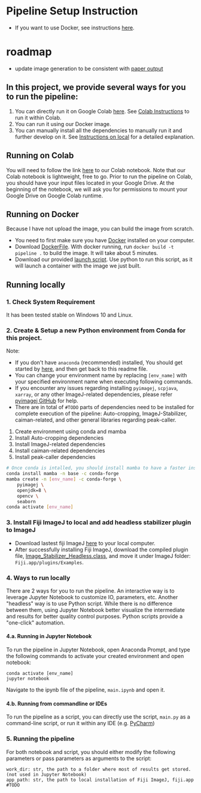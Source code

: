 # Pipeline Setup Instruction  
- If you want to use Docker, see instructions [here](#running-on-docker).  
# roadmap
- update image generation to be consistent with [paper output](https://bmcneurosci.biomedcentral.com/articles/10.1186/s12868-017-0391-y/figures/7)  
## In this project, we provide several ways for you to run the pipeline:  
1. You can directly run it on Google Colab [here](https://colab.research.google.com/drive/1BvHYZRoOla47MwVeV5_0H2-Vko1nm9yW?usp=sharing). See [Colab Instructions](#part-i-running-on-colab) to run it within Colab.  
2. You can run it using our Docker image.
3. You can manually install all the dependencies to manually run it and further develop on it. See [Instructions on local](#part-iii-running-locally) for a detailed explanation.  
## Running on Colab
You will need to follow the link [here](https://colab.research.google.com/drive/1BvHYZRoOla47MwVeV5_0H2-Vko1nm9yW?usp=sharing) to our Colab notebook. Note that our Colab notebook is lightweight, free to go. Prior to run the pipeline on Colab, you should have your input files located in your Google Drive. At the beginning of the notebook, we will ask you for permissions to mount your Google Drive on Google Colab runtime.  
## Running on Docker  
Because I have not upload the image, you can build the image from scratch.  
- You need to first make sure you have [Docker](https://www.docker.com/) installed on your computer.  
- Download [DockerFile](https://raw.githubusercontent.com/CanYing0913/CaImAn/master/Dockerfile). With docker running, run `docker build -t pipeline .` to build the image. It will take about 5 minutes.
- Download our provided [launch script](https://raw.githubusercontent.com/CanYing0913/CaImAn/master/run_pipeline.py). Use python to run this script, as it will launch a container with the image we just built.

## Running locally  
### 1. Check System Requirement  
It has been tested stable on Windows 10 and Linux.  
### 2. Create & Setup a new Python environment from Conda for this project.  
Note:  
- If you don't have `anaconda` (recommended) installed, You should get started by [here](https://www.anaconda.com/), and then get back to this readme file.  
- You can change your environment name by replacing `[env_name]` with your specified environment name when executing following commands.
- If you encounter any issues regarding installing `pyimagej`, `scpjava`, `xarray`, or any other ImageJ-related dependencies, please refer [pyimagej GitHub](https://github.com/imagej/pyimagej#readme) for help.
- There are in total of `#TODO` parts of dependencies need to be installed for complete execution of the pipeline: Auto-cropping, ImageJ-Stabilizer, caiman-related, and other general libraries regarding peak-caller.

1. Create environment using conda and mamba
2. Install Auto-cropping dependencies
3. Install ImageJ-related dependencies
4. Install caiman-related dependencies
5. Install peak-caller dependencies

```bash
# Once conda is intalled, you should install mamba to have a faster install time.
conda install mamba -n base -c conda-forge
mamba create -n [env_name] -c conda-forge \
    pyimagej \
    openjdk=8 \
    opencv \
    seaborn
conda activate [env_name]
```

### 3. Install Fiji ImageJ to local and add headless stabilizer plugin to ImageJ
- Download lastest fiji ImageJ [here](https://imagej.net/software/fiji/downloads) to your local computer.  
- After successfully installing Fiji ImageJ, download the compiled plugin file, [Image_Stabilizer_Headless.class](https://github.com/CanYing0913/CalmAn/raw/master/resource/Image_Stabilizer_Headless.class), and move it under ImageJ folder: `Fiji.app/plugins/Examples`.

### 4. Ways to run locally  
There are 2 ways for you to run the pipeline. An interactive way is to leverage Jupyter Notebook to customize IO, parameters, etc. Another "headless" way is to use Python script. While there is no difference between them, using Jupyter Notebook better visualize the intermediate and results for better quality control purposes. Python scripts provide a "one-click" automation.  
#### 4.a. Running in Jupyter Notebook  
To run the pipeline in Jupyter Notebook, open Anaconda Prompt, and type the following commands to activate your created environment and open notebook:
```
conda activate [env_name]
jupyter notebook
```
Navigate to the ipynb file of the pipeline, `main.ipynb` and open it.  
#### 4.b. Running from commandline or IDEs  
To run the pipeline as a script, you can directly use the script, `main.py` as a command-line script, or run it within any IDE (e.g. [PyCharm](https://www.jetbrains.com/pycharm/))  
### 5. Running the pipeline  
For both notebook and script, you should either modify the following parameters or pass parameters as arguments to the script:  
```
work_dir: str, the path to a folder where most of results get stored. (not used in Jupyter Notebook)
app_path: str, the path to local installation of Fiji ImageJ, fiji.app
#TODO

```
